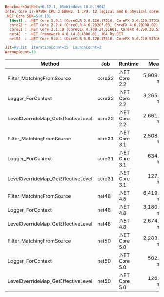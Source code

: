 ``` ini

BenchmarkDotNet=v0.12.1, OS=Windows 10.0.19042
Intel Core i7-9750H CPU 2.60GHz, 1 CPU, 12 logical and 6 physical cores
.NET Core SDK=5.0.101
  [Host] : .NET Core 5.0.1 (CoreCLR 5.0.120.57516, CoreFX 5.0.120.57516), X64 RyuJIT
  core22 : .NET Core 2.2.8 (CoreCLR 4.6.28207.03, CoreFX 4.6.28208.02), X64 RyuJIT
  core31 : .NET Core 3.1.10 (CoreCLR 4.700.20.51601, CoreFX 4.700.20.51901), X64 RyuJIT
  net48  : .NET Framework 4.8 (4.8.4300.0), X64 RyuJIT
  net50  : .NET Core 5.0.1 (CoreCLR 5.0.120.57516, CoreFX 5.0.120.57516), X64 RyuJIT

Jit=RyuJit  IterationCount=15  LaunchCount=2  
WarmupCount=10  

```
|                             Method |    Job |       Runtime |       Mean |    Error |    StdDev |
|----------------------------------- |------- |-------------- |-----------:|---------:|----------:|
|          Filter_MatchingFromSource | core22 | .NET Core 2.2 | 5,909.1 ns | 78.85 ns | 118.02 ns |
|                  Logger_ForContext | core22 | .NET Core 2.2 | 3,265.4 ns | 37.16 ns |  55.62 ns |
| LevelOverrideMap_GetEffectiveLevel | core22 | .NET Core 2.2 | 2,661.5 ns | 32.03 ns |  47.95 ns |
|          Filter_MatchingFromSource | core31 | .NET Core 3.1 | 2,508.4 ns | 48.92 ns |  70.15 ns |
|                  Logger_ForContext | core31 | .NET Core 3.1 |   634.2 ns |  8.41 ns |  12.59 ns |
| LevelOverrideMap_GetEffectiveLevel | core31 | .NET Core 3.1 |   127.5 ns |  2.42 ns |   3.62 ns |
|          Filter_MatchingFromSource |  net48 |      .NET 4.8 | 6,419.0 ns | 78.02 ns | 116.77 ns |
|                  Logger_ForContext |  net48 |      .NET 4.8 | 3,180.3 ns | 27.30 ns |  40.86 ns |
| LevelOverrideMap_GetEffectiveLevel |  net48 |      .NET 4.8 | 2,674.7 ns | 30.87 ns |  46.20 ns |
|          Filter_MatchingFromSource |  net50 | .NET Core 5.0 | 2,283.1 ns | 59.16 ns |  84.85 ns |
|                  Logger_ForContext |  net50 | .NET Core 5.0 |   502.6 ns |  9.94 ns |  14.87 ns |
| LevelOverrideMap_GetEffectiveLevel |  net50 | .NET Core 5.0 |   126.9 ns |  2.10 ns |   3.14 ns |
